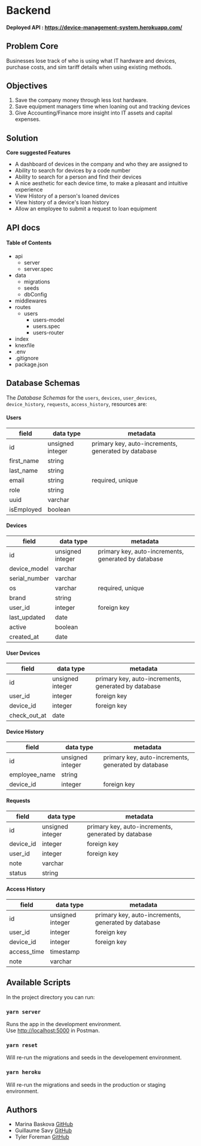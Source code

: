 # Backend

#### Deployed API : https://device-management-system.herokuapp.com/

## Problem Core

Businesses lose track of who is using what IT hardware and devices, purchase costs, and sim tariff details when using existing methods.

## Objectives

1.  Save the company money through less lost hardware.
2.  Save equipment managers time when loaning out and tracking devices
3.  Give Accounting/Finance more insight into IT assets and capital expenses.

## Solution

**Core suggested Features**

- A dashboard of devices in the company and who they are assigned to
- Ability to search for devices by a code number
- Ability to search for a person and find their devices
- A nice aesthetic for each device time, to make a pleasant and intuitive experience
- View History of a person's loaned devices
- View history of a device's loan history
- Allow an employee to submit a request to loan equipment

## API docs

#### Table of Contents

- api
  - server
  - server.spec
- data
  - migrations
  - seeds
  - dbConfig
- middlewares
- routes
  - users
    - users-model
    - users.spec
    - users-router
- index
- knexfile
- .env
- .gitignore
- package.json

## Database Schemas

The _Database Schemas_ for the `users`, `devices`, `user_devices`, `device_history`, `requests`, `access_history`, resources are:

#### Users

| field      | data type        | metadata                                            |
| ---------- | ---------------- | --------------------------------------------------- |
| id         | unsigned integer | primary key, auto-increments, generated by database |
| first_name | string           |                                                     |
| last_name  | string           |                                                     |
| email      | string           | required, unique                                    |
| role       | string           |                                                     |
| uuid       | varchar          |                                                     |
| isEmployed | boolean          |                                                     |

#### Devices

| field         | data type        | metadata                                            |
| ------------- | ---------------- | --------------------------------------------------- |
| id            | unsigned integer | primary key, auto-increments, generated by database |
| device_model  | varchar          |                                                     |
| serial_number | varchar          |                                                     |
| os            | varchar          | required, unique                                    |
| brand         | string           |                                                     |
| user_id       | integer          | foreign key                                         |
| last_updated  | date             |                                                     |
| active        | boolean          |                                                     |
| created_at    | date             |                                                     |

#### User Devices

| field        | data type        | metadata                                            |
| ------------ | ---------------- | --------------------------------------------------- |
| id           | unsigned integer | primary key, auto-increments, generated by database |
| user_id      | integer          | foreign key                                         |
| device_id    | integer          | foreign key                                         |
| check_out_at | date             |                                                     |

#### Device History

| field         | data type        | metadata                                            |
| ------------- | ---------------- | --------------------------------------------------- |
| id            | unsigned integer | primary key, auto-increments, generated by database |
| employee_name | string           |                                                     |
| device_id     | integer          | foreign key                                         |

#### Requests

| field     | data type        | metadata                                            |
| --------- | ---------------- | --------------------------------------------------- |
| id        | unsigned integer | primary key, auto-increments, generated by database |
| device_id | integer          | foreign key                                         |
| user_id   | integer          | foreign key                                         |
| note      | varchar          |                                                     |
| status    | string           |                                                     |

#### Access History

| field       | data type        | metadata                                            |
| ----------- | ---------------- | --------------------------------------------------- |
| id          | unsigned integer | primary key, auto-increments, generated by database |
| user_id     | integer          | foreign key                                         |
| device_id   | integer          | foreign key                                         |
| access_time | timestamp        |                                                     |
| note        | varchar          |                                                     |

## Available Scripts

In the project directory you can run:

### `yarn server`

Runs the app in the development environment.<br>
Use [http://localhost:5000](http://localhost:5000) in Postman.

### `yarn reset`

Will re-run the migrations and seeds in the developement environment.<br>

### `yarn heroku`

Will re-run the migrations and seeds in the production or staging environment.<br>

## Authors

- Marina Baskova [GitHub](https://github.com/MarinaBaskova)
- Guillaume Savy [GitHub](https://github.com/guillsav)
- Tyler Foreman [GitHub](https://github.com/tjforeman)
